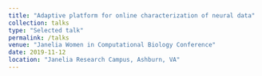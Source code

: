 ```yaml
---
title: "Adaptive platform for online characterization of neural data"
collection: talks
type: "Selected talk"
permalink: /talks
venue: "Janelia Women in Computational Biology Conference"
date: 2019-11-12
location: "Janelia Research Campus, Ashburn, VA"
---
```



